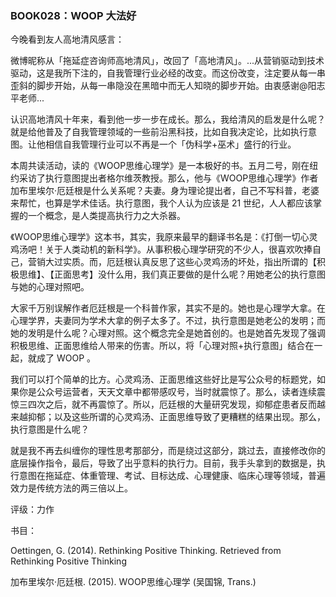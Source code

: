 ### BOOK028：WOOP 大法好

今晚看到友人高地清风感言：

微博昵称从「拖延症咨询师高地清风」，改回了「高地清风」。...从营销驱动到技术驱动，这是我所下注的，自我管理行业必经的改变。而这份改变，注定要从每一串歪斜的脚步开始，从每一串隐没在黑暗中而无人知晓的脚步开始。由衷感谢@阳志平老师...

认识高地清风十年来，看到他一步一步在成长。那么，我给清风的启发是什么呢？就是给他普及了自我管理领域的一些前沿黑科技，比如自我决定论，比如执行意图。让他相信自我管理行业可以不再是一个「伪科学+巫术」盛行的行业。

本周共读活动，读的《WOOP思维心理学》是一本极好的书。五月二号，刚在纽约采访了执行意图提出者格尔维茨教授。那么，他与《WOOP思维心理学》作者加布里埃尔·厄廷根是什么关系呢？夫妻。身为理论提出者，自己不写科普，老婆来帮忙，也算是学术佳话。执行意图，我个人认为应该是 21 世纪，人人都应该掌握的一个概念，是人类提高执行力之大杀器。

《WOOP思维心理学》这本书，其实，我原来最早的翻译书名是：《打倒一切心灵鸡汤吧！关于人类动机的新科学》。从事积极心理学研究的不少人，很喜欢吹捧自己，营销大过实质。而，厄廷根认真反思了这些心灵鸡汤的坏处，指出所谓的【积极思维】、【正面思考】没什么用，我们真正要做的是什么呢？用她老公的执行意图与她的心理对照吧。

大家千万别误解作者厄廷根是一个科普作家，其实不是的。她也是心理学大拿。在心理学界，夫妻同为学术大拿的例子太多了。不过，执行意图是她老公的发明；而她的发明是什么呢？心理对照。这个概念完全是她首创的。也是她首先发现了强调积极思维、正面思维给人带来的伤害。所以，将「心理对照+执行意图」结合在一起，就成了 WOOP 。

我们可以打个简单的比方。心灵鸡汤、正面思维这些好比是写公众号的标题党，如果你是公众号运营者，天天文章中都带感叹号，当时就震惊了。那么，读者连续震惊三四次之后，就不再震惊了。所以，厄廷根的大量研究发现，抑郁症患者反而越来越抑郁；以及这些所谓的心灵鸡汤、正面思维导致了更糟糕的结果出现。那么，执行意图是什么呢？

就是我不再去纠缠你的理性思考那部分，而是绕过这部分，跳过去，直接修改你的底层操作指令，最后，导致了出乎意料的执行力。目前，我手头拿到的数据是，执行意图在拖延症、体重管理、考试、目标达成、心理健康、临床心理等领域，普遍效力是传统方法的两三倍以上。

评级：力作

书目：

Oettingen, G. (2014). Rethinking Positive Thinking. Retrieved from Rethinking Positive Thinking

加布里埃尔·厄廷根. (2015). WOOP思维心理学 (吴国锦, Trans.)

